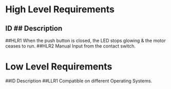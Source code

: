 # High Level Requirements
## ID	## Description
##HLR1	When the push button is closed, the LED stops glowing & the motor ceases to run.
##HLR2	Manual Input from the contact switch.
# Low Level Requirements
##ID	Description
##LLR1	Compatible on different Operating Systems.

